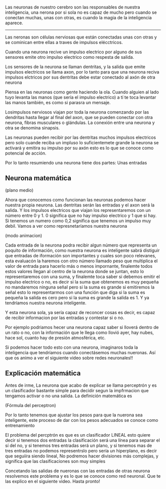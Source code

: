 Las neuronas de nuestro cerebro son las responsables de nuestra inteligencia, una nerona por si sola no es capaz de mucho pero cuando se conectan muchas, unas con otras, es cuando la magia de la inteligencia aparece.

---

Las neronas son células nerviosas que están conectadas unas con otras y se cominican entre ellas a traves de impulsos elécctricos.

Cuando una neurona recive un impulso electrico por alguno de sus sensores emite otro impulso electrico como respesta de salida.

Los sensores de la neurona se llaman dentritas, y la salida que emite impulsos electricos se llama axon, por lo tanto para que una neurona reciva impulsos elctricos por sus dentritas debe estar conectado al axón de otra neurona

Piensa en las neuronas como gente haciendo la ola. Cuando alguien al lado tuyo levanta las manos (que sería el impulso electrico) a tí te toca levantar las manos también, es como si parasra un mensaje.

Losimpulsos nerviosos viajan por toda la neurona comenzando por las dendritas hasta llegar al final del axon, que se pueden conectar con otra neurona, fibras musculares o glándulas. La conexión entre una neurona y otra se denomina sinapsis.

Las neuronas pueden recibir por las dentritas muchos impulsos electricos pero solo cuande reciba un impluso lo suficientemete grande la neurona se activará y emitira su impulso por su axón esto es lo que se conoce como potencial de acción.

Por lo tanto resumiendo una neurona tiene dos partes: Unas entradas 

Neurona matemática
---

(plano medio)

Ahora que conocemos como funcionan las neuronas podemos hacer nuestra propia neurona. Las dentritas serán las entradas y el axon será la salida. Y los impulsos electricos que viajan los representaremos con un número entre 0 y 1. 0 significa que no hay impulso electrico y 1 que si hay. Si tenemos un numero como 0,2 significa que tenemos un impulso muy debil. Vamos a ver como represnetaríamos nuestra neurona

(modo animacion)

Cada entrada de la neurona podra recibir algun número que representa un poquito de información, como nuestra neurona es inteligente sabrá distiguir que entradas de iformación son importantes y cuales son poco relevanes, esta evaluacón la haremos con otro número llamado peso que multiplica el valor de entrada para hacerlo más o menos impornante, finalemte todos estos valores llegan al centro de la neurona donde se juntan, esto lo representaremos con una suma, y finalemte toca saber si debemos emitir el impulso electrico o no, es decir si la suma que obtenemos es muy pequeña no mandaremos ninguna señal pero si la suma es grande si emitiremos la señal esto lo representarmos con una función que diga si la suma es pequeña la salida es cero pero si la suma es grande la salida es 1. Y ya tendríamos nuestra neurona inteligente.

Y esta neurona sola, ya sería capaz de reconcer cosas es decir, es capaz de recibir informacion por las entradas y contestar si o no.

Por ejemplo podriamos hecer una neurona capaz saber si lloverá dentro de un rato o no, con la información que le llega como llovió ayer, hay nubes, hace sol, cuanto hay de presión atmosférica, etc.

Si podemos hacer todo esto con una neurona, imaginaros toda la inteligencia que tendríamos cuando conectásemos muchas nueronas. Así que os animo a ver el siguiente video sobre redes neuronales!! 


Explicación matemática
---

Antes de irme, La neurona que acabo de explicar se llama perceptrón y es un clasificador bastante simple para decidir segun la impfrmacion que tengamos activar o no una salida. La definición matemática es

(Fórmula del perceptron)

Por lo tanto tenemos que ajustar los pesos para que la nuerona sea inteligente, este proceso de dar con los pesos adecuados se conoce como entrenamiento

El problema del percptrón es que es un clasificador LINEAL esto quiere decir si tenemos dos entradas la clasificación será una línea para separar el sí del no, y si tenemos tres entradas será un plano, y si tenemos mas de tres entradas no podemos representrslo pero sería un hiperplano, es decir que seguiíra siendo lineal, No podremos hacer divisiones más complejas, y significa que las clasificaciones son muy simples

Concetando las salidas de nueronas con las entradas de otras neurona resolvemos este problema y es lo que se conoce como red neuronal. Que te las explico en el siguiente video. Hasta pronto!
